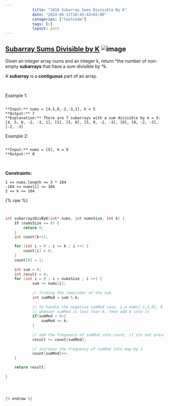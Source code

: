 ```yaml
---
            title: "1016 Subarray Sums Divisible By K"
            date: "2024-06-12T16:45:42+02:00"
            categories: ["leetcode"]
            tags: [c]
            layout: post
---
```

            
## [Subarray Sums Divisible by K](https://leetcode.com/problems/subarray-sums-divisible-by-k) ![image](https://img.shields.io/badge/Difficulty-Medium-orange)

Given an integer array nums and an integer k, return *the number of non-empty **subarrays** that have a sum divisible by *k.

A **subarray** is a **contiguous** part of an array.

 

Example 1:

```

**Input:** nums = [4,5,0,-2,-3,1], k = 5
**Output:** 7
**Explanation:** There are 7 subarrays with a sum divisible by k = 5:
[4, 5, 0, -2, -3, 1], [5], [5, 0], [5, 0, -2, -3], [0], [0, -2, -3], [-2, -3]

```

Example 2:

```

**Input:** nums = [5], k = 9
**Output:** 0

```

 

**Constraints:**

	1 <= nums.length <= 3 * 104
	-104 <= nums[i] <= 104
	2 <= k <= 104

{% raw %}


````c


int subarraysDivByK(int* nums, int numsSize, int k) {
    if (numsSize == 0) {
        return 0;
    }
    int count[k+1];

    for (int i = 0 ; i <= k ; i ++) {
        count[i] = 0;
    }
    count[0] = 1;
    
    int sum = 0;
    int result = 0;
    for (int i = 0 ; i < numsSize ; i ++) {
            sum += nums[i];
            
            // finding the remainder of the sum
            int sumMod = sum % k;
            
            // to handle the negative sumMod case, i.e nums[-1,2,9], k = 2
            // whenver sumMod is less than 0, then add k into it
            if(sumMod < 0){
                sumMod += k;
            } 
            
            // add the frequency of sumMod into count, if its not present into vector, then 0 will get added, otherwise the frequency of sumMod will get added            
            result += count[sumMod];
            
            // increase the frequency of sumMod into map by 1
            count[sumMod]++;
    }

    return result;

}




{% endraw %}

